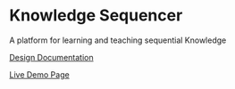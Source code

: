 # Knowledge Sequencer
A platform for learning and teaching sequential Knowledge

[Design Documentation](https://docs.google.com/document/d/1G3Kvdsvfru0VvnSkVA907fSyGYwfvf0IozgQQ3OG51Y/edit?usp=sharing)

[Live Demo Page](https://nicholascgilpin.github.io/knowledge-sequencer/)
